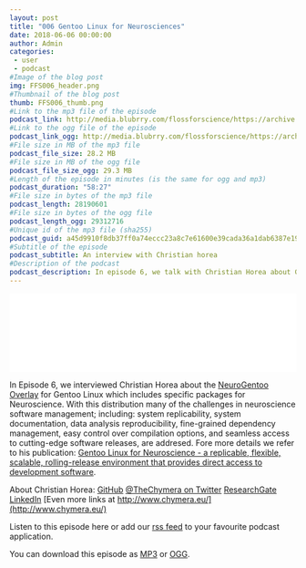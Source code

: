 ```yaml
---
layout: post
title: "006 Gentoo Linux for Neurosciences"
date: 2018-06-06 00:00:00
author: Admin
categories: 
 - user
 - podcast
#Image of the blog post
img: FFS006_header.png
#Thumbnail of the blog post
thumb: FFS006_thumb.png
#Link to the mp3 file of the episode
podcast_link: http://media.blubrry.com/flossforscience/https://archive.org/download/FlossforscienceEp006-GentooLinuxForNeurosciences/FlossforscienceEp006.mp3
#Link to the ogg file of the episode
podcast_link_ogg: http://media.blubrry.com/flossforscience/https://archive.org/download/FlossforscienceEp006-GentooLinuxForNeurosciences/FlossforscienceEp006.ogg
#File size in MB of the mp3 file
podcast_file_size: 28.2 MB
#File size in MB of the ogg file
podcast_file_size_ogg: 29.3 MB
#Length of the episode in minutes (is the same for ogg and mp3)
podcast_duration: "58:27"
#File size in bytes of the mp3 file
podcast_length: 28190601
#File size in bytes of the ogg file
podcast_length_ogg: 29312716
#Unique id of the mp3 file (sha255)
podcast_guid: a45d9910f8db37ff0a74eccc23a8c7e61600e39cada36a1dab6387e198cad3f4
#Subtitle of the episode 
podcast_subtitle: An interview with Christian horea
#Description of the podcast
podcast_description: In episode 6, we talk with Christian Horea about Gentoo Linux for Neurosciences. He talks with us about why Gentoo is a great tools for scientists and how free software and open science share a common philosophy. 
---
```


<iframe src="//player.blubrry.com/id/32101725/#time-0&darkOrLight-Light&shownotes-000000&shownotesBackground-f68a1d&download-ffffff&downloadBackground-384452&subscribe-ffffff&subscribeBackground-f68a1d&share-ffffff&shareBackground-384452" scrolling="no" width="100%" height="138px" frameborder="0"></iframe>

In Episode 6, we interviewed  Christian Horea about the [NeuroGentoo Overlay](https://github.com/TheChymera/neurogentoo) for Gentoo Linux which includes specific packages for Neuroscience. With this distribution many of the challenges in neuroscience software management; including: system replicability, system documentation, data analysis reproducibility, fine-grained dependency management, easy control over compilation options, and seamless access to cutting-edge software releases, are addresed. Fore more details we refer to his publication: [Gentoo Linux for Neuroscience - a replicable, flexible, scalable, rolling-release environment that provides direct access to development software](https://riojournal.com/article/12095/). 




About Christian Horea: 
[GitHub](https://github.com/TheChymera/)
[@TheChymera on Twitter](https://twitter.com/TheChymera)
[ResearchGate](https://www.researchgate.net/profile/Horea_Christian)
[LinkedIn](https://www.linkedin.com/in/horeachristian/)
[Even more links at http://www.chymera.eu/](http://www.chymera.eu/)

Listen to this episode here or add our [rss feed](https://flossforscience.github.io/feed.xml) to your favourite podcast application. 

You can download this episode as [MP3](http://media.blubrry.com/flossforscience/archive.org/download/Flossforscience-Ep003JabrefAtJabcon/FlossforscienceEp003.mp3) or [OGG](http://media.blubrry.com/flossforscience/archive.org/download/Flossforscience-Ep003JabrefAtJabcon/FlossforscienceEp003.ogg). 
